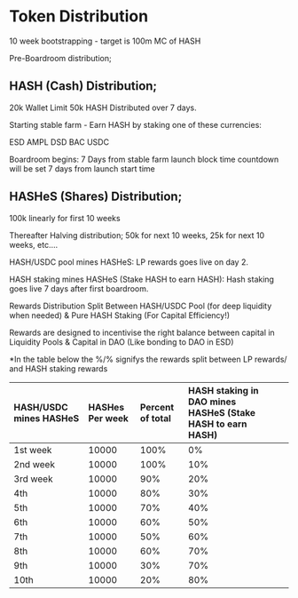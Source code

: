 # Token Distribution

10 week bootstrapping - target is 100m MC of HASH

Pre-Boardroom distribution;

## HASH \(Cash\) Distribution;

 20k Wallet Limit 50k HASH Distributed over 7 days. 

Starting stable farm - Earn HASH by staking one of these currencies:

ESD AMPL DSD BAC USDC

Boardroom begins: 7 Days from stable farm launch  block time countdown will be set 7 days from launch start time

## HASHeS \(Shares\) Distribution;

100k linearly for first 10 weeks 

Thereafter Halving distribution; 50k for next 10 weeks, 25k for next 10 weeks, etc….

HASH/USDC pool mines HASHeS: LP rewards goes live on day 2.

 HASH staking mines HASHeS \(Stake HASH to earn HASH\): Hash staking goes live 7 days after first boardroom. 

Rewards Distribution Split Between HASH/USDC Pool \(for deep liquidity when needed\) & Pure HASH Staking \(For Capital Efficiency!\)

Rewards are designed to incentivise the right balance between capital in Liquidity Pools & Capital in DAO \(Like bonding to DAO in ESD\)

\*In the table below the %/% signifys the rewards split between LP rewards/ and HASH staking rewards

| HASH/USDC mines HASHeS | HASHes Per week | Percent of total | HASH staking in DAO mines HASHeS \(Stake HASH to earn HASH\) |  |  |
| :--- | :--- | :--- | :--- | :--- | :--- |
| 1st week | 10000 | 100% | 0% |  |  |
| 2nd week | 10000 | 100% | 10% |  |  |
| 3rd week | 10000 | 90% | 20% |  |  |
| 4th | 10000 | 80% | 30% |  |  |
| 5th | 10000 | 70% | 40% |  |  |
| 6th | 10000 | 60% | 50% |  |  |
| 7th | 10000 | 50% | 60% |  |  |
| 8th | 10000 | 60% | 70% |  |  |
| 9th | 10000 | 30% | 70% |  |  |
| 10th | 10000 | 20% | 80% |  |  |


